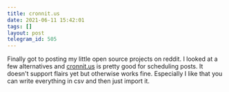 ```yaml
---
title: cronnit.us
date: 2021-06-11 15:42:01
tags: []
layout: post
telegram_id: 505
---
```


Finally got to posting my little open source projects on reddit. I looked at a few alternatives and [cronnit.us](https://cronnit.us/) is pretty good for scheduling posts. It doesn't support flairs yet but otherwise works fine. Especially I like that you can write everything in csv and then just import it.
